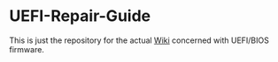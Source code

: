 # UEFI-Repair-Guide

This is just the repository for the actual [Wiki](https://github.com/ISpillMyDrink/UEFI-Repair-Guide/wiki) concerned with UEFI/BIOS firmware.
